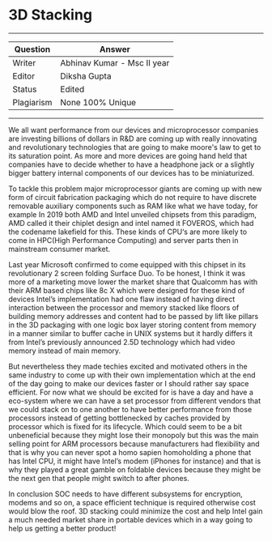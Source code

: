 # 3D Stacking

---

| Question   | Answer                                                            |
| ---------- | ----------------------------------------------------------------- |
| Writer     | Abhinav Kumar - Msc II year                                      |
| Editor     | Diksha Gupta                                                       |
| Status     | Edited                                                               |
| Plagiarism | None 100% Unique                                                  |

---
We all want performance from our devices and microprocessor companies are investing billions of dollars in R&D are coming up with really innovating and revolutionary technologies that are going to make moore's law to get to its saturation point. As more and more devices are going hand held that companies have to decide whether to have a headphone jack or a slightly bigger battery internal components of our devices has to be miniaturized. 

To tackle this problem major microprocessor giants are coming up with new form of circuit fabrication packaging which do not require to have discrete removable auxiliary components such as RAM like what we have today, 
for example In 2019 both AMD and Intel unveiled chipsets from this paradigm, AMD called it their chiplet design and intel named it FOVEROS, which had the codename lakefield for this. These kinds of CPU‘s are more likely to come in HPC(High Performance Computing) and server parts then in mainstream consumer market. 

Last year Microsoft confirmed to come equipped with this chipset in its revolutionary 2 screen folding Surface Duo. To be honest, I think it was more of a marketing move lower the market share that Qualcomm has with their ARM based chips like 8c X which were designed for these kind of devices Intel’s implementation had one flaw instead of having direct interaction between the processor and memory stacked like floors of building memory addresses and content had to be passed by lift like pillars in the 3D packaging with one logic box layer storing content from memory in a manner similar to buffer cache in UNIX systems but it hardly differs it from Intel’s previously announced 2.5D technology which had video memory instead of main memory. 

But nevertheless they made techies excited and motivated others in the same industry to come up with their 
own implementation which at the end of the day going to make our devices faster or I should rather say space efficient. For now what we should be excited for is have a day and have a eco-system where we can have a set processor from different vendors that we could stack on to one another to have better performance from those processors instead of getting bottlenecked by caches provided by processor which is fixed for its lifecycle.
Which could seem to be a bit unbeneficial because they might lose their monopoly but this was the main selling point for ARM processors because manufacturers had flexibility and that is why you can never spot a homo sapien homoholding a phone that has Intel CPU, it might have Intel’s modem (iPhones for instance) and that is why they played a great gamble on foldable devices because they might be the next gen that people might switch to after
phones. 

In conclusion SOC needs to have different subsystems for encryption, modems and so on, a space efficient technique is required otherwise cost would blow the roof. 3D stacking could minimize the cost and help Intel gain a much needed market share in portable devices which 
in a way going to help us getting a better product!